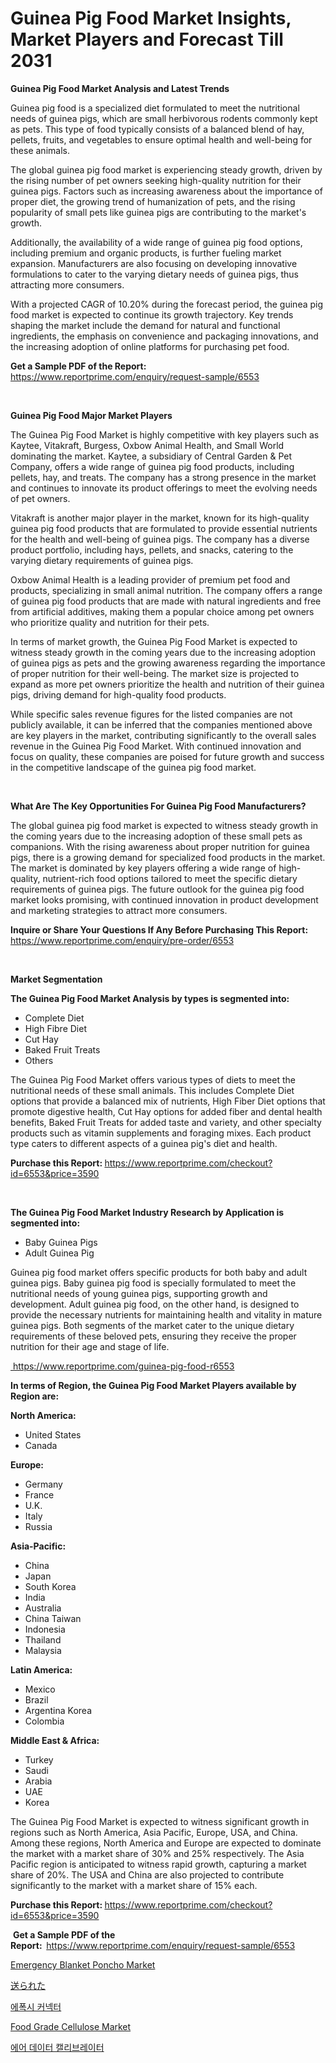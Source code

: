 <p><h1>Guinea Pig Food Market Insights, Market Players and Forecast Till 2031</h1></p><p><strong>Guinea Pig Food Market Analysis and Latest Trends</strong></p>
<p><p>Guinea pig food is a specialized diet formulated to meet the nutritional needs of guinea pigs, which are small herbivorous rodents commonly kept as pets. This type of food typically consists of a balanced blend of hay, pellets, fruits, and vegetables to ensure optimal health and well-being for these animals.</p><p>The global guinea pig food market is experiencing steady growth, driven by the rising number of pet owners seeking high-quality nutrition for their guinea pigs. Factors such as increasing awareness about the importance of proper diet, the growing trend of humanization of pets, and the rising popularity of small pets like guinea pigs are contributing to the market's growth.</p><p>Additionally, the availability of a wide range of guinea pig food options, including premium and organic products, is further fueling market expansion. Manufacturers are also focusing on developing innovative formulations to cater to the varying dietary needs of guinea pigs, thus attracting more consumers.</p><p>With a projected CAGR of 10.20% during the forecast period, the guinea pig food market is expected to continue its growth trajectory. Key trends shaping the market include the demand for natural and functional ingredients, the emphasis on convenience and packaging innovations, and the increasing adoption of online platforms for purchasing pet food.</p></p>
<p><strong>Get a Sample PDF of the Report:&nbsp;</strong> <a href="https://www.reportprime.com/enquiry/request-sample/6553">https://www.reportprime.com/enquiry/request-sample/6553</a></p>
<p>&nbsp;</p>
<p><strong>Guinea Pig Food Major Market Players</strong></p>
<p><p>The Guinea Pig Food Market is highly competitive with key players such as Kaytee, Vitakraft, Burgess, Oxbow Animal Health, and Small World dominating the market. Kaytee, a subsidiary of Central Garden & Pet Company, offers a wide range of guinea pig food products, including pellets, hay, and treats. The company has a strong presence in the market and continues to innovate its product offerings to meet the evolving needs of pet owners.</p><p>Vitakraft is another major player in the market, known for its high-quality guinea pig food products that are formulated to provide essential nutrients for the health and well-being of guinea pigs. The company has a diverse product portfolio, including hays, pellets, and snacks, catering to the varying dietary requirements of guinea pigs.</p><p>Oxbow Animal Health is a leading provider of premium pet food and products, specializing in small animal nutrition. The company offers a range of guinea pig food products that are made with natural ingredients and free from artificial additives, making them a popular choice among pet owners who prioritize quality and nutrition for their pets.</p><p>In terms of market growth, the Guinea Pig Food Market is expected to witness steady growth in the coming years due to the increasing adoption of guinea pigs as pets and the growing awareness regarding the importance of proper nutrition for their well-being. The market size is projected to expand as more pet owners prioritize the health and nutrition of their guinea pigs, driving demand for high-quality food products.</p><p>While specific sales revenue figures for the listed companies are not publicly available, it can be inferred that the companies mentioned above are key players in the market, contributing significantly to the overall sales revenue in the Guinea Pig Food Market. With continued innovation and focus on quality, these companies are poised for future growth and success in the competitive landscape of the guinea pig food market.</p></p>
<p>&nbsp;</p>
<p><strong>What Are The Key Opportunities For Guinea Pig Food Manufacturers?</strong></p>
<p><p>The global guinea pig food market is expected to witness steady growth in the coming years due to the increasing adoption of these small pets as companions. With the rising awareness about proper nutrition for guinea pigs, there is a growing demand for specialized food products in the market. The market is dominated by key players offering a wide range of high-quality, nutrient-rich food options tailored to meet the specific dietary requirements of guinea pigs. The future outlook for the guinea pig food market looks promising, with continued innovation in product development and marketing strategies to attract more consumers.</p></p>
<p><strong>Inquire or Share Your Questions If Any Before Purchasing This Report:</strong> <a href="https://www.reportprime.com/enquiry/pre-order/6553">https://www.reportprime.com/enquiry/pre-order/6553</a></p>
<p>&nbsp;</p>
<p><strong>Market Segmentation</strong></p>
<p><strong>The Guinea Pig Food Market Analysis by types is segmented into:</strong></p>
<p><ul><li>Complete Diet</li><li>High Fibre Diet</li><li>Cut Hay</li><li>Baked Fruit Treats</li><li>Others</li></ul></p>
<p><p>The Guinea Pig Food Market offers various types of diets to meet the nutritional needs of these small animals. This includes Complete Diet options that provide a balanced mix of nutrients, High Fiber Diet options that promote digestive health, Cut Hay options for added fiber and dental health benefits, Baked Fruit Treats for added taste and variety, and other specialty products such as vitamin supplements and foraging mixes. Each product type caters to different aspects of a guinea pig's diet and health.</p></p>
<p><strong>Purchase this Report:&nbsp;</strong><a href="https://www.reportprime.com/checkout?id=6553&price=3590">https://www.reportprime.com/checkout?id=6553&price=3590</a></p>
<p>&nbsp;</p>
<p><strong>The Guinea Pig Food Market Industry Research by Application is segmented into:</strong></p>
<p><ul><li>Baby Guinea Pigs</li><li>Adult Guinea Pig</li></ul></p>
<p><p>Guinea pig food market offers specific products for both baby and adult guinea pigs. Baby guinea pig food is specially formulated to meet the nutritional needs of young guinea pigs, supporting growth and development. Adult guinea pig food, on the other hand, is designed to provide the necessary nutrients for maintaining health and vitality in mature guinea pigs. Both segments of the market cater to the unique dietary requirements of these beloved pets, ensuring they receive the proper nutrition for their age and stage of life.</p></p>
<p><a href="https://www.reportprime.com/guinea-pig-food-r6553">&nbsp;https://www.reportprime.com/guinea-pig-food-r6553</a></p>
<p><strong>In terms of Region, the Guinea Pig Food Market Players available by Region are:</strong></p>
<p>
    <p> <strong> North America: </strong>
        <ul>
            <li>United States</li>
            <li>Canada</li>
        </ul>
        </p> 
    <p> <strong> Europe: </strong>
        <ul>
            <li>Germany</li>
            <li>France</li>
            <li>U.K.</li>
            <li>Italy</li>
            <li>Russia</li>
        </ul>
        </p> 
    <p> <strong> Asia-Pacific: </strong>
        <ul>
            <li>China</li>
            <li>Japan</li>
            <li>South Korea</li>
            <li>India</li>
            <li>Australia</li>
            <li>China Taiwan</li>
            <li>Indonesia</li>
            <li>Thailand</li>
            <li>Malaysia</li>
        </ul>
        </p> 
    <p> <strong> Latin America: </strong>
        <ul>
            <li>Mexico</li>
            <li>Brazil</li>
            <li>Argentina Korea</li>
            <li>Colombia</li>
        </ul>
        </p> 
    <p> <strong> Middle East & Africa: </strong>
        <ul>
            <li>Turkey</li>
            <li>Saudi</li>
            <li>Arabia</li>
            <li>UAE</li>
            <li>Korea</li>
        </ul>
    </p>
    </p>
<p><p>The Guinea Pig Food Market is expected to witness significant growth in regions such as North America, Asia Pacific, Europe, USA, and China. Among these regions, North America and Europe are expected to dominate the market with a market share of 30% and 25% respectively. The Asia Pacific region is anticipated to witness rapid growth, capturing a market share of 20%. The USA and China are also projected to contribute significantly to the market with a market share of 15% each.</p></p>
<p><strong>Purchase this Report: </strong><a href="https://www.reportprime.com/checkout?id=6553&price=3590">https://www.reportprime.com/checkout?id=6553&price=3590</a></p>
<p>&nbsp;<strong>Get a Sample PDF of the Report:&nbsp;&nbsp;</strong><a href="https://www.reportprime.com/enquiry/request-sample/6553">https://www.reportprime.com/enquiry/request-sample/6553</a></p>
<p><strong></strong></p>
<p><p><a href="https://issuu.com/reportprime-2/docs/emergency-blanket-poncho-market-size-2030.pptx">Emergency Blanket Poncho Market</a></p><p><a href="https://medium.com/@rexkhler2023/ssntd%E5%B8%82%E5%A0%B4-%E5%B8%82%E5%A0%B4%E3%82%B7%E3%82%A7%E3%82%A2-%E5%B8%82%E5%A0%B4%E5%8B%95%E5%90%91-%E5%B0%86%E6%9D%A5%E3%81%AE%E6%88%90%E9%95%B7%E3%82%92%E8%AA%BF%E6%9F%BB-535b509ac821">送られた</a></p><p><a href="https://medium.com/@kenyonjohns/%EC%97%90%ED%8F%AD%EC%8B%9C-%EC%BB%A4%EB%82%B5%ED%84%B0-%EC%8B%9C%EC%9E%A5-%EC%84%B1%EA%B3%B5%EC%A0%81%EC%9D%B8-%EB%B9%84%EC%A6%88%EB%8B%88%EC%8A%A4-%EC%A0%84%EB%9E%B5%EC%9D%98-%EC%97%B4%EC%87%A0-2031%EB%85%84%EA%B9%8C%EC%A7%80-%EC%98%88%EC%B8%A1-ac1a53c608a6">에폭시 커넥터</a></p><p><a href="https://github.com/angeliabkratze/Market-Research-Report-List-1/blob/main/food-grade-cellulose-market.md">Food Grade Cellulose Market</a></p><p><a href="https://medium.com/@dandier2003/2024%EB%85%84%EB%B6%80%ED%84%B0-2031%EB%85%84%EA%B9%8C%EC%A7%80%EC%9D%98-%EA%B8%B0%EA%B0%84%EC%97%90-%EB%8C%80%ED%95%9C-%EA%B3%B5%EA%B8%B0-%EB%8D%B0%EC%9D%B4%ED%84%B0-%EA%B5%90%EC%A0%95%EA%B8%B0-%EC%8B%9C%EC%9E%A5-%EB%B6%84%EC%84%9D-%EB%B0%8F-%EA%B7%9C%EB%AA%A8-%EC%98%88%EC%B8%A1-7e5f7854e39e">에어 데이터 캘리브레이터</a></p></p>